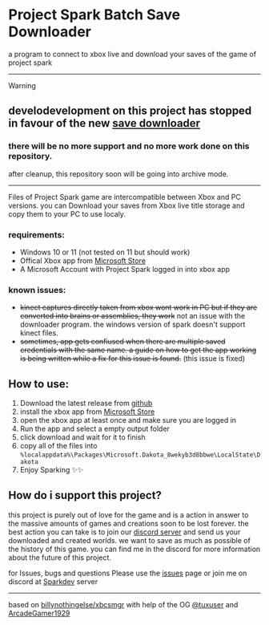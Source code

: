# Project Spark Batch Save Downloader 
a program to connect to xbox live and download your saves of the game of project spark

***
> [!WARNING]  
> ## develodevelopment on this project has stopped in favour of the new [save downloader](https://github.com/ProjectSparkDev/SparkXboxSavegameDownloader)
> ### there will be no more support and no more work done on this repository.
> after cleanup, this repository soon will be going into archive mode. 
***

Files of Project Spark game are intercompatible between Xbox and PC versions. you can Download your saves from Xbox live title storage and copy them to your PC to use localy.

### requirements:
* Windows 10 or 11 (not tested on 11 but should work)
* Offical Xbox app from [Microsoft Store](https://www.microsoft.com/store/productId/9MV0B5HZVK9Z)
* A Microsoft Account with Project Spark logged in into xbox app

### known issues:
* ~~kinect captures directly taken from xbox wont work in PC but if they are converted into brains or assemblies, they work~~ not an issue with the downloader program. the windows version of spark doesn't support kinect files.
* ~~sometimes, app gets confiused when there are multiple saved credentials with the same name. a guide on how to get the app working is being written while a fix for this issue is found.~~ (this issue is fixed)

## How to use:
1. Download the latest release from [github](https://github.com/ProjectSparkDev/ProjectSparkBatchSaveDownloader/releases)
2. install the xbox app from [Microsoft Store](https://www.microsoft.com/store/productId/9MV0B5HZVK9Z)
3. open the xbox app at least once and make sure you are logged in
4. Run the app and select a empty output folder
5. click download and wait for it to finish
6. copy all of the files into `%localappdata%\Packages\Microsoft.Dakota_8wekyb3d8bbwe\LocalState\Dakota`
7. Enjoy Sparking ✨✨

## How do i support this project?
this project is purely out of love for the game and is a action in answer to the massive amounts of games and creations soon to be lost forever.
the best action you can take is to join our [discord server](https://discord.gg/zGGpFp8fSm) and send us your downloaded and created worlds.
we want to save as much as possible of the history of this game. you can find me in the discord for more information about the future of this project.

for Issues, bugs and questions Please use the [issues](https://github.com/ProjectSparkDev/ProjectSparkBatchSaveDownloader/issues) page or join me on discord at [Sparkdev](https://discord.gg/zGGpFp8fSm) server

***
based on [billynothingelse/xbcsmgr](https://github.com/billynothingelse/xbcsmgr)
with help of the OG [@tuxuser](https://github.com/tuxuser) and [ArcadeGamer1929](https://github.com/ArcadeGamer1929)
